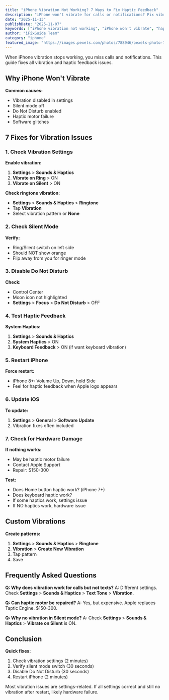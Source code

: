 ```yaml
---
title: "iPhone Vibration Not Working? 7 Ways to Fix Haptic Feedback"
description: "iPhone won't vibrate for calls or notifications? Fix vibration and haptic feedback issues with our complete troubleshooting guide."
date: "2025-11-13"
publishDate: "2025-11-07"
keywords: ["iPhone vibration not working", "iPhone won't vibrate", "haptic feedback broken", "fix iPhone vibration", "vibrate not working"]
author: "iFixGuide Team"
category: "iphone"
featured_image: "https://images.pexels.com/photos/788946/pexels-photo-788946.jpeg?auto=compress&cs=tinysrgb&w=1200"
---
```


When iPhone vibration stops working, you miss calls and notifications. This guide fixes all vibration and haptic feedback issues.

## Why iPhone Won't Vibrate

**Common causes:**
- Vibration disabled in settings
- Silent mode off
- Do Not Disturb enabled
- Haptic motor failure
- Software glitches

## 7 Fixes for Vibration Issues

### 1. Check Vibration Settings

**Enable vibration:**
1. **Settings** > **Sounds & Haptics**
2. **Vibrate on Ring** > ON
3. **Vibrate on Silent** > ON

**Check ringtone vibration:**
- **Settings** > **Sounds & Haptics** > **Ringtone**
- Tap **Vibration**
- Select vibration pattern or **None**

### 2. Check Silent Mode

**Verify:**
- Ring/Silent switch on left side
- Should NOT show orange
- Flip away from you for ringer mode

### 3. Disable Do Not Disturb

**Check:**
- Control Center
- Moon icon not highlighted
- **Settings** > **Focus** > **Do Not Disturb** > OFF

### 4. Test Haptic Feedback

**System Haptics:**
1. **Settings** > **Sounds & Haptics**
2. **System Haptics** > ON
3. **Keyboard Feedback** > ON (if want keyboard vibration)

### 5. Restart iPhone

**Force restart:**
- iPhone 8+: Volume Up, Down, hold Side
- Feel for haptic feedback when Apple logo appears

### 6. Update iOS

**To update:**
1. **Settings** > **General** > **Software Update**
2. Vibration fixes often included

### 7. Check for Hardware Damage

**If nothing works:**
- May be haptic motor failure
- Contact Apple Support
- Repair: $150-300

**Test:**
- Does Home button haptic work? (iPhone 7+)
- Does keyboard haptic work?
- If some haptics work, settings issue
- If NO haptics work, hardware issue

## Custom Vibrations

**Create patterns:**
1. **Settings** > **Sounds & Haptics** > **Ringtone**
2. **Vibration** > **Create New Vibration**
3. Tap pattern
4. Save

## Frequently Asked Questions

**Q: Why does vibration work for calls but not texts?**
A: Different settings. Check **Settings** > **Sounds & Haptics** > **Text Tone** > **Vibration**.

**Q: Can haptic motor be repaired?**
A: Yes, but expensive. Apple replaces Taptic Engine. $150-300.

**Q: Why no vibration in Silent mode?**
A: Check **Settings** > **Sounds & Haptics** > **Vibrate on Silent** is ON.

## Conclusion

**Quick fixes:**
1. Check vibration settings (2 minutes)
2. Verify silent mode switch (30 seconds)
3. Disable Do Not Disturb (30 seconds)
4. Restart iPhone (2 minutes)

Most vibration issues are settings-related. If all settings correct and still no vibration after restart, likely hardware failure.
